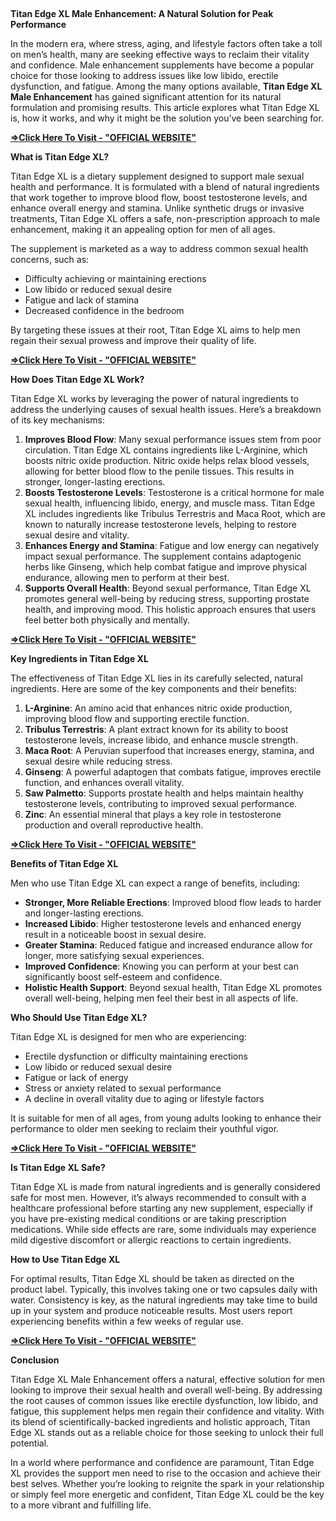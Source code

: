 <p>&nbsp;</p><p class="MsoNormal"><b>Titan Edge XL Male Enhancement: A Natural Solution for
Peak Performance</b><o:p></o:p></p>

<p class="MsoNormal">In the modern era, where stress, aging, and lifestyle
factors often take a toll on men’s health, many are seeking effective ways to
reclaim their vitality and confidence. Male enhancement supplements have become
a popular choice for those looking to address issues like low libido, erectile
dysfunction, and fatigue. Among the many options available,&nbsp;<b>Titan Edge
XL Male Enhancement</b>&nbsp;has gained significant attention for its natural
formulation and promising results. This article explores what Titan Edge XL is,
how it works, and why it might be the solution you’ve been searching for.<o:p></o:p></p>

<p class="MsoNormal"><b><a href="https://nutraxyz.com/raam">=&gt;Click Here To
Visit - "OFFICIAL WEBSITE"</a><o:p></o:p></b></p>

<p class="MsoNormal"><b>What is Titan Edge XL?<o:p></o:p></b></p>

<p class="MsoNormal">Titan Edge XL is a dietary supplement designed to support
male sexual health and performance. It is formulated with a blend of natural
ingredients that work together to improve blood flow, boost testosterone
levels, and enhance overall energy and stamina. Unlike synthetic drugs or
invasive treatments, Titan Edge XL offers a safe, non-prescription approach to
male enhancement, making it an appealing option for men of all ages.<o:p></o:p></p>

<p class="MsoNormal">The supplement is marketed as a way to address common sexual
health concerns, such as:<o:p></o:p></p>

<ul style="margin-top: 0cm;" type="disc">
 <li class="MsoNormal" style="mso-list: l3 level1 lfo1; tab-stops: list 36.0pt;">Difficulty
     achieving or maintaining erections<o:p></o:p></li>
 <li class="MsoNormal" style="mso-list: l3 level1 lfo1; tab-stops: list 36.0pt;">Low
     libido or reduced sexual desire<o:p></o:p></li>
 <li class="MsoNormal" style="mso-list: l3 level1 lfo1; tab-stops: list 36.0pt;">Fatigue
     and lack of stamina<o:p></o:p></li>
 <li class="MsoNormal" style="mso-list: l3 level1 lfo1; tab-stops: list 36.0pt;">Decreased
     confidence in the bedroom<o:p></o:p></li>
</ul>

<p class="MsoNormal">By targeting these issues at their root, Titan Edge XL aims
to help men regain their sexual prowess and improve their quality of life.<o:p></o:p></p>

<p class="MsoNormal"><b><a href="https://nutraxyz.com/raam">=&gt;Click Here To
Visit - "OFFICIAL WEBSITE"</a><o:p></o:p></b></p>

<p class="MsoNormal"><b>How Does Titan Edge XL Work?<o:p></o:p></b></p>

<p class="MsoNormal">Titan Edge XL works by leveraging the power of natural
ingredients to address the underlying causes of sexual health issues. Here’s a
breakdown of its key mechanisms:<o:p></o:p></p>

<ol start="1" style="margin-top: 0cm;" type="1">
 <li class="MsoNormal" style="mso-list: l2 level1 lfo2; tab-stops: list 36.0pt;"><b>Improves
     Blood Flow</b>: Many sexual performance issues stem from poor circulation.
     Titan Edge XL contains ingredients like L-Arginine, which boosts nitric
     oxide production. Nitric oxide helps relax blood vessels, allowing for
     better blood flow to the penile tissues. This results in stronger,
     longer-lasting erections.<o:p></o:p></li>
 <li class="MsoNormal" style="mso-list: l2 level1 lfo2; tab-stops: list 36.0pt;"><b>Boosts
     Testosterone Levels</b>: Testosterone is a critical hormone for male
     sexual health, influencing libido, energy, and muscle mass. Titan Edge XL
     includes ingredients like Tribulus Terrestris and Maca Root, which are
     known to naturally increase testosterone levels, helping to restore sexual
     desire and vitality.<o:p></o:p></li>
 <li class="MsoNormal" style="mso-list: l2 level1 lfo2; tab-stops: list 36.0pt;"><b>Enhances
     Energy and Stamina</b>: Fatigue and low energy can negatively impact
     sexual performance. The supplement contains adaptogenic herbs like
     Ginseng, which help combat fatigue and improve physical endurance,
     allowing men to perform at their best.<o:p></o:p></li>
 <li class="MsoNormal" style="mso-list: l2 level1 lfo2; tab-stops: list 36.0pt;"><b>Supports
     Overall Health</b>: Beyond sexual performance, Titan Edge XL promotes
     general well-being by reducing stress, supporting prostate health, and
     improving mood. This holistic approach ensures that users feel better both
     physically and mentally.<o:p></o:p></li>
</ol>

<p class="MsoNormal"><b><a href="https://nutraxyz.com/raam">=&gt;Click Here To
Visit - "OFFICIAL WEBSITE"</a><o:p></o:p></b></p>

<p class="MsoNormal"><b>Key Ingredients in Titan Edge XL<o:p></o:p></b></p>

<p class="MsoNormal">The effectiveness of Titan Edge XL lies in its carefully
selected, natural ingredients. Here are some of the key components and their
benefits:<o:p></o:p></p>

<ol start="1" style="margin-top: 0cm;" type="1">
 <li class="MsoNormal" style="mso-list: l4 level1 lfo3; tab-stops: list 36.0pt;"><b>L-Arginine</b>:
     An amino acid that enhances nitric oxide production, improving blood flow
     and supporting erectile function.<o:p></o:p></li>
 <li class="MsoNormal" style="mso-list: l4 level1 lfo3; tab-stops: list 36.0pt;"><b>Tribulus
     Terrestris</b>: A plant extract known for its ability to boost
     testosterone levels, increase libido, and enhance muscle strength.<o:p></o:p></li>
 <li class="MsoNormal" style="mso-list: l4 level1 lfo3; tab-stops: list 36.0pt;"><b>Maca
     Root</b>: A Peruvian superfood that increases energy, stamina, and sexual
     desire while reducing stress.<o:p></o:p></li>
 <li class="MsoNormal" style="mso-list: l4 level1 lfo3; tab-stops: list 36.0pt;"><b>Ginseng</b>:
     A powerful adaptogen that combats fatigue, improves erectile function, and
     enhances overall vitality.<o:p></o:p></li>
 <li class="MsoNormal" style="mso-list: l4 level1 lfo3; tab-stops: list 36.0pt;"><b>Saw
     Palmetto</b>: Supports prostate health and helps maintain healthy
     testosterone levels, contributing to improved sexual performance.<o:p></o:p></li>
 <li class="MsoNormal" style="mso-list: l4 level1 lfo3; tab-stops: list 36.0pt;"><b>Zinc</b>:
     An essential mineral that plays a key role in testosterone production and
     overall reproductive health.<o:p></o:p></li>
</ol>

<p class="MsoNormal"><b><a href="https://nutraxyz.com/raam">=&gt;Click Here To
Visit - "OFFICIAL WEBSITE"</a><o:p></o:p></b></p>

<p class="MsoNormal"><b>Benefits of Titan Edge XL<o:p></o:p></b></p>

<p class="MsoNormal">Men who use Titan Edge XL can expect a range of benefits,
including:<o:p></o:p></p>

<ul style="margin-top: 0cm;" type="disc">
 <li class="MsoNormal" style="mso-list: l1 level1 lfo4; tab-stops: list 36.0pt;"><b>Stronger,
     More Reliable Erections</b>: Improved blood flow leads to harder and
     longer-lasting erections.<o:p></o:p></li>
 <li class="MsoNormal" style="mso-list: l1 level1 lfo4; tab-stops: list 36.0pt;"><b>Increased
     Libido</b>: Higher testosterone levels and enhanced energy result in a
     noticeable boost in sexual desire.<o:p></o:p></li>
 <li class="MsoNormal" style="mso-list: l1 level1 lfo4; tab-stops: list 36.0pt;"><b>Greater
     Stamina</b>: Reduced fatigue and increased endurance allow for longer,
     more satisfying sexual experiences.<o:p></o:p></li>
 <li class="MsoNormal" style="mso-list: l1 level1 lfo4; tab-stops: list 36.0pt;"><b>Improved
     Confidence</b>: Knowing you can perform at your best can significantly
     boost self-esteem and confidence.<o:p></o:p></li>
 <li class="MsoNormal" style="mso-list: l1 level1 lfo4; tab-stops: list 36.0pt;"><b>Holistic
     Health Support</b>: Beyond sexual health, Titan Edge XL promotes overall
     well-being, helping men feel their best in all aspects of life.<o:p></o:p></li>
</ul>

<p class="MsoNormal"><b>Who Should Use Titan Edge XL?<o:p></o:p></b></p>

<p class="MsoNormal">Titan Edge XL is designed for men who are experiencing:<o:p></o:p></p>

<ul style="margin-top: 0cm;" type="disc">
 <li class="MsoNormal" style="mso-list: l0 level1 lfo5; tab-stops: list 36.0pt;">Erectile
     dysfunction or difficulty maintaining erections<o:p></o:p></li>
 <li class="MsoNormal" style="mso-list: l0 level1 lfo5; tab-stops: list 36.0pt;">Low
     libido or reduced sexual desire<o:p></o:p></li>
 <li class="MsoNormal" style="mso-list: l0 level1 lfo5; tab-stops: list 36.0pt;">Fatigue
     or lack of energy<o:p></o:p></li>
 <li class="MsoNormal" style="mso-list: l0 level1 lfo5; tab-stops: list 36.0pt;">Stress
     or anxiety related to sexual performance<o:p></o:p></li>
 <li class="MsoNormal" style="mso-list: l0 level1 lfo5; tab-stops: list 36.0pt;">A
     decline in overall vitality due to aging or lifestyle factors<o:p></o:p></li>
</ul>

<p class="MsoNormal">It is suitable for men of all ages, from young adults
looking to enhance their performance to older men seeking to reclaim their
youthful vigor.<o:p></o:p></p>

<p class="MsoNormal"><b><a href="https://nutraxyz.com/raam">=&gt;Click Here To
Visit - "OFFICIAL WEBSITE"</a><o:p></o:p></b></p>

<p class="MsoNormal"><b>Is Titan Edge XL Safe?<o:p></o:p></b></p>

<p class="MsoNormal">Titan Edge XL is made from natural ingredients and is
generally considered safe for most men. However, it’s always recommended to
consult with a healthcare professional before starting any new supplement,
especially if you have pre-existing medical conditions or are taking
prescription medications. While side effects are rare, some individuals may
experience mild digestive discomfort or allergic reactions to certain
ingredients.<o:p></o:p></p>

<p class="MsoNormal"><b>How to Use Titan Edge XL<o:p></o:p></b></p>

<p class="MsoNormal">For optimal results, Titan Edge XL should be taken as
directed on the product label. Typically, this involves taking one or two
capsules daily with water. Consistency is key, as the natural ingredients may
take time to build up in your system and produce noticeable results. Most users
report experiencing benefits within a few weeks of regular use.<o:p></o:p></p>

<p class="MsoNormal"><b><a href="https://nutraxyz.com/raam">=&gt;Click Here To
Visit - "OFFICIAL WEBSITE"</a><o:p></o:p></b></p>

<p class="MsoNormal"><b>Conclusion<o:p></o:p></b></p>

<p class="MsoNormal">Titan Edge XL Male Enhancement offers a natural, effective
solution for men looking to improve their sexual health and overall well-being.
By addressing the root causes of common issues like erectile dysfunction, low
libido, and fatigue, this supplement helps men regain their confidence and
vitality. With its blend of scientifically-backed ingredients and holistic
approach, Titan Edge XL stands out as a reliable choice for those seeking to
unlock their full potential.<o:p></o:p></p>

<p class="MsoNormal">In a world where performance and confidence are paramount,
Titan Edge XL provides the support men need to rise to the occasion and achieve
their best selves. Whether you’re looking to reignite the spark in your
relationship or simply feel more energetic and confident, Titan Edge XL could
be the key to a more vibrant and fulfilling life.<o:p></o:p></p>

<p class="MsoNormal"><o:p>&nbsp;</o:p></p>
